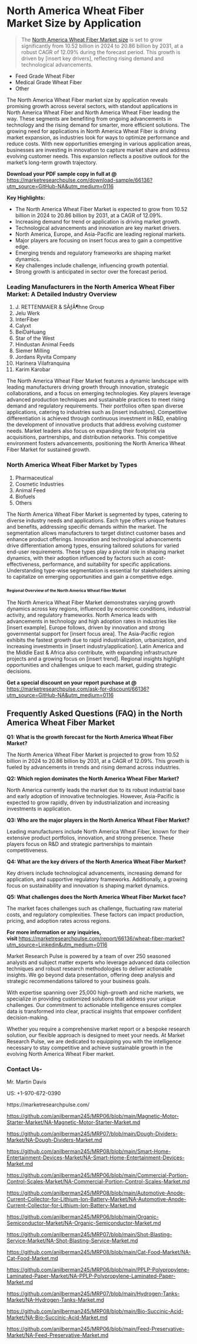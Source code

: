 <h1>North America Wheat Fiber Market&nbsp;Size by Application</h1><blockquote><p>The <a href="https://marketresearchpulse.com/download-sample/66136?utm_source=GitHub-NA&amp;utm_medium=0116">North America Wheat Fiber Market size</a> is set to grow significantly from 10.52 billion in 2024 to 20.86 billion by 2031, at a robust CAGR of 12.09% during the forecast period. This growth is driven by [insert key drivers], reflecting rising demand and technological advancements.</p></blockquote><ul><li>Feed Grade Wheat Fiber <li> Medical Grade Wheat Fiber <li> Other</li></ul><p>The North America Wheat Fiber market size by application reveals promising growth across several sectors, with standout applications in North America Wheat Fiber and North America Wheat Fiber leading the way. These segments are benefiting from ongoing advancements in technology and the rising demand for smarter, more efficient solutions. The growing need for applications in North America Wheat Fiber is driving market expansion, as industries look for ways to optimize performance and reduce costs. With new opportunities emerging in various application areas, businesses are investing in innovation to capture market share and address evolving customer needs. This expansion reflects a positive outlook for the market’s long-term growth trajectory.</p><p><strong>Download your PDF sample copy in full at @ </strong><a href="https://marketresearchpulse.com/download-sample/66136?utm_source=GitHub-NA&amp;utm_medium=0116">https://marketresearchpulse.com/download-sample/66136?utm_source=GitHub-NA&amp;utm_medium=0116</a></p><p><strong>Key Highlights: </strong></p><ul><li>The North America Wheat Fiber Market is expected to grow from 10.52 billion in 2024 to 20.86 billion by 2031, at a CAGR of 12.09%.</li><li>Increasing demand for trend or application is driving market growth.</li><li>Technological advancements and innovation are key market drivers.</li><li>North America, Europe, and Asia-Pacific are leading regional markets.</li><li>Major players are focusing on insert focus area to gain a competitive edge.</li><li>Emerging trends and regulatory frameworks are shaping market dynamics.</li><li>Key challenges include challenge, influencing growth potential.</li><li>Strong growth is anticipated in sector over the forecast period.</li></ul><h3>Leading Manufacturers in the North America Wheat Fiber Market: A Detailed Industry Overview</h3><ol><li>J. RETTENMAIER & SÃƒÂ¶hne Group</li><li>Jelu Werk</li><li>InterFiber</li><li>Calyxt</li><li>BeiDaHuang</li><li>Star of the West</li><li>Hindustan Animal Feeds</li><li>Siemer Milling</li><li>Jordans Ryvita Company</li><li>Harinera Vilafranquina</li><li>Karim Karobar</li></ol><div class="flex max-w-full flex-col flex-grow"><div class="min-h-8 text-message flex w-full flex-col items-end gap-2 whitespace-normal break-words [.text-message+&amp;]:mt-5" dir="auto" data-message-author-role="assistant" data-message-id="fd8432e4-4910-450d-b182-61b7bfb0a01f" data-message-model-slug="gpt-4o"><div class="flex w-full flex-col gap-1 empty:hidden first:pt-[3px]"><div class="markdown prose w-full break-words dark:prose-invert light"><p>The North America Wheat Fiber Market features a dynamic landscape with leading manufacturers driving growth through innovation, strategic collaborations, and a focus on emerging technologies. Key players leverage advanced production techniques and sustainable practices to meet rising demand and regulatory requirements. Their portfolios often span diverse applications, catering to industries such as [insert industries]. Competitive differentiation is achieved through continuous investment in R&amp;D, enabling the development of innovative products that address evolving customer needs. Market leaders also focus on expanding their footprint via acquisitions, partnerships, and distribution networks. This competitive environment fosters advancements, positioning the North America Wheat Fiber Market for sustained growth.</p></div></div></div></div><h3>North America Wheat Fiber Market by Types</h3><ol><li>Pharmaceutical <li> Cosmetic Industries <li> Animal Feed <li> Biofuels <li> Others</li></ol><div class="flex max-w-full flex-col flex-grow"><div class="min-h-8 text-message flex w-full flex-col items-end gap-2 whitespace-normal break-words [.text-message+&amp;]:mt-5" dir="auto" data-message-author-role="assistant" data-message-id="084470be-0bb7-4664-bddf-5156b4f41249" data-message-model-slug="gpt-4o-mini"><div class="flex w-full flex-col gap-1 empty:hidden first:pt-[3px]"><div class="markdown prose w-full break-words dark:prose-invert light"><p>The North America Wheat Fiber Market is segmented by types, catering to diverse industry needs and applications. Each type offers unique features and benefits, addressing specific demands within the market. The segmentation allows manufacturers to target distinct customer bases and enhance product offerings. Innovation and technological advancements drive differentiation among types, ensuring tailored solutions for varied end-user requirements. These types play a pivotal role in shaping market dynamics, with their adoption influenced by factors such as cost-effectiveness, performance, and suitability for specific applications. Understanding type-wise segmentation is essential for stakeholders aiming to capitalize on emerging opportunities and gain a competitive edge.</p></div></div></div></div><h3><span style="font-size: 11px;">Regional Overview of the North America Wheat Fiber Market</span></h3><div class="flex max-w-full flex-col flex-grow"><div class="min-h-8 text-message flex w-full flex-col items-end gap-2 whitespace-normal break-words [.text-message+&amp;]:mt-5" dir="auto" data-message-author-role="assistant" data-message-id="e9038762-ce64-4e30-91c9-9bd413514231" data-message-model-slug="gpt-4o-mini"><div class="flex w-full flex-col gap-1 empty:hidden first:pt-[3px]"><div class="markdown prose w-full break-words dark:prose-invert light"><p>The North America Wheat Fiber Market demonstrates varying growth dynamics across key regions, influenced by economic conditions, industrial activity, and regulatory frameworks. North America leads with advancements in technology and high adoption rates in industries like [insert example]. Europe follows, driven by innovation and strong governmental support for [insert focus area]. The Asia-Pacific region exhibits the fastest growth due to rapid industrialization, urbanization, and increasing investments in [insert industry/application]. Latin America and the Middle East &amp; Africa also contribute, with expanding infrastructure projects and a growing focus on [insert trend]. Regional insights highlight opportunities and challenges unique to each market, guiding strategic decisions.</p></div></div></div></div><p><strong>Get a special discount on your report purchase at @ </strong><a href="https://marketresearchpulse.com/ask-for-discount/66136?utm_source=GitHub-NA&amp;utm_medium=0116">https://marketresearchpulse.com/ask-for-discount/66136?utm_source=GitHub-NA&amp;utm_medium=0116</a></p><h2>Frequently Asked Questions (FAQ) in the North America Wheat Fiber Market</h2><p><strong>Q1: What is the growth forecast for the North America Wheat Fiber Market?</strong></p><p>The North America Wheat Fiber Market is projected to grow from 10.52 billion in 2024 to 20.86 billion by 2031, at a CAGR of 12.09%. This growth is fueled by advancements in trends and rising demand across industries.</p><p><strong>Q2: Which region dominates the North America Wheat Fiber Market?</strong></p><p>North America currently leads the market due to its robust industrial base and early adoption of innovative technologies. However, Asia-Pacific is expected to grow rapidly, driven by industrialization and increasing investments in application.</p><p><strong>Q3: Who are the major players in the North America Wheat Fiber Market?</strong></p><p>Leading manufacturers include North America Wheat Fiber, known for their extensive product portfolios, innovation, and strong presence. These players focus on R&amp;D and strategic partnerships to maintain competitiveness.</p><p><strong>Q4: What are the key drivers of the North America Wheat Fiber Market?</strong></p><p>Key drivers include technological advancements, increasing demand for application, and supportive regulatory frameworks. Additionally, a growing focus on sustainability and innovation is shaping market dynamics.</p><p><strong>Q5: What challenges does the North America Wheat Fiber Market face?</strong></p><p>The market faces challenges such as challenge, fluctuating raw material costs, and regulatory complexities. These factors can impact production, pricing, and adoption rates across regions.</p><p><strong>For more information or any inquiries, visit&nbsp;</strong><a href="https://marketresearchpulse.com/report/66136/wheat-fiber-market?utm_source=Linkedin&utm_medium=0116">https://marketresearchpulse.com/report/66136/wheat-fiber-market?utm_source=Linkedin&utm_medium=0116</a></p><p>Market Research Pulse is powered by a team of over 250 seasoned analysts and subject matter experts who leverage advanced data collection techniques and robust research methodologies to deliver actionable insights. We go beyond data presentation, offering deep analysis and strategic recommendations tailored to your business goals.</p><p>With expertise spanning over 25,000 high-growth and niche markets, we specialize in providing customized solutions that address your unique challenges. Our commitment to actionable intelligence ensures complex data is transformed into clear, practical insights that empower confident decision-making.</p><p>Whether you require a comprehensive market report or a bespoke research solution, our flexible approach is designed to meet your needs. At Market Research Pulse, we are dedicated to equipping you with the intelligence necessary to stay competitive and achieve sustainable growth in the evolving North America Wheat Fiber market.</p><h3><strong>Contact Us-</strong></h3><p>Mr. Martin Davis</p><p>US: +1-970-672-0390</p><p>https://marketresearchpulse.com/</p><p><a href="https://github.com/anilberman245/MRP06/blob/main/Magnetic-Motor-Starter-Market/NA-Magnetic-Motor-Starter-Market.md">https://github.com/anilberman245/MRP06/blob/main/Magnetic-Motor-Starter-Market/NA-Magnetic-Motor-Starter-Market.md</a></p><p><a href="https://github.com/anilberman245/MRP07/blob/main/Dough-Dividers-Market/NA-Dough-Dividers-Market.md">https://github.com/anilberman245/MRP07/blob/main/Dough-Dividers-Market/NA-Dough-Dividers-Market.md</a></p><p><a href="https://github.com/anilberman245/MRP08/blob/main/Smart-Home-Entertainment-Devices-Market/NA-Smart-Home-Entertainment-Devices-Market.md">https://github.com/anilberman245/MRP08/blob/main/Smart-Home-Entertainment-Devices-Market/NA-Smart-Home-Entertainment-Devices-Market.md</a></p><p><a href="https://github.com/anilberman245/MRP06/blob/main/Commercial-Portion-Control-Scales-Market/NA-Commercial-Portion-Control-Scales-Market.md">https://github.com/anilberman245/MRP06/blob/main/Commercial-Portion-Control-Scales-Market/NA-Commercial-Portion-Control-Scales-Market.md</a></p><p><a href="https://github.com/anilberman245/MRP08/blob/main/Automotive-Anode-Current-Collector-for-Lithium-Ion-Battery-Market/NA-Automotive-Anode-Current-Collector-for-Lithium-Ion-Battery-Market.md">https://github.com/anilberman245/MRP08/blob/main/Automotive-Anode-Current-Collector-for-Lithium-Ion-Battery-Market/NA-Automotive-Anode-Current-Collector-for-Lithium-Ion-Battery-Market.md</a></p><p><a href="https://github.com/anilberman245/MRP06/blob/main/Organic-Semiconductor-Market/NA-Organic-Semiconductor-Market.md">https://github.com/anilberman245/MRP06/blob/main/Organic-Semiconductor-Market/NA-Organic-Semiconductor-Market.md</a></p><p><a href="https://github.com/anilberman245/MRP07/blob/main/Shot-Blasting-Service-Market/NA-Shot-Blasting-Service-Market.md">https://github.com/anilberman245/MRP07/blob/main/Shot-Blasting-Service-Market/NA-Shot-Blasting-Service-Market.md</a></p><p><a href="https://github.com/anilberman245/MRP08/blob/main/Cat-Food-Market/NA-Cat-Food-Market.md">https://github.com/anilberman245/MRP08/blob/main/Cat-Food-Market/NA-Cat-Food-Market.md</a></p><p><a href="https://github.com/anilberman245/MRP06/blob/main/PPLP-Polypropylene-Laminated-Paper-Market/NA-PPLP-Polypropylene-Laminated-Paper-Market.md">https://github.com/anilberman245/MRP06/blob/main/PPLP-Polypropylene-Laminated-Paper-Market/NA-PPLP-Polypropylene-Laminated-Paper-Market.md</a></p><p><a href="https://github.com/anilberman245/MRP07/blob/main/Hydrogen-Tanks-Market/NA-Hydrogen-Tanks-Market.md">https://github.com/anilberman245/MRP07/blob/main/Hydrogen-Tanks-Market/NA-Hydrogen-Tanks-Market.md</a></p><p><a href="https://github.com/anilberman245/MRP08/blob/main/Bio-Succinic-Acid-Market/NA-Bio-Succinic-Acid-Market.md">https://github.com/anilberman245/MRP08/blob/main/Bio-Succinic-Acid-Market/NA-Bio-Succinic-Acid-Market.md</a></p><p><a href="https://github.com/anilberman245/MRP06/blob/main/Feed-Preservative-Market/NA-Feed-Preservative-Market.md">https://github.com/anilberman245/MRP06/blob/main/Feed-Preservative-Market/NA-Feed-Preservative-Market.md</a></p>
